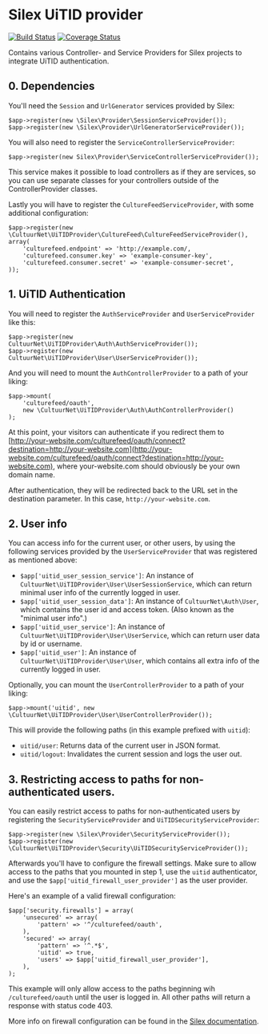 # Silex UiTID provider

[![Build Status](https://travis-ci.org/cultuurnet/silex-uitid-provider.svg?branch=master)](https://travis-ci.org/cultuurnet/silex-uitid-provider)
[![Coverage Status](https://coveralls.io/repos/cultuurnet/silex-uitid-provider/badge.svg?branch=master)](https://coveralls.io/r/cultuurnet/silex-uitid-provider?branch=master)

Contains various Controller- and Service Providers for Silex projects to integrate UiTID authentication.

## 0. Dependencies

You'll need the `Session` and `UrlGenerator` services provided by Silex:

	$app->register(new \Silex\Provider\SessionServiceProvider());
	$app->register(new \Silex\Provider\UrlGeneratorServiceProvider());
	
You will also need to register the `ServiceControllerServiceProvider`:

	$app->register(new Silex\Provider\ServiceControllerServiceProvider());
	
This service makes it possible to load controllers as if they are services, so you can use separate classes for your controllers outside of the ControllerProvider classes.

Lastly you will have to register the `CultureFeedServiceProvider`, with some additional configuration:

	$app->register(new \CultuurNet\UiTIDProvider\CultureFeed\CultureFeedServiceProvider(), array(
    	'culturefeed.endpoint' => 'http://example.com/,
    	'culturefeed.consumer.key' => 'example-consumer-key',
    	'culturefeed.consumer.secret' => 'example-consumer-secret',
	));
	
## 1. UiTID Authentication

You will need to register the `AuthServiceProvider` and `UserServiceProvider` like this:

	$app->register(new CultuurNet\UiTIDProvider\Auth\AuthServiceProvider());
	$app->register(new CultuurNet\UiTIDProvider\User\UserServiceProvider());
	
And you will need to mount the `AuthControllerProvider` to a path of your liking:

	$app->mount(
		'culturefeed/oauth', 
		new \CultuurNet\UiTIDProvider\Auth\AuthControllerProvider()
	);
	
At this point, your visitors can authenticate if you redirect them to [http://your-website.com/culturefeed/oauth/connect?destination=http://your-website.com](http://your-website.com/culturefeed/oauth/connect?destination=http://your-website.com), where your-website.com should obviously be your own domain name.

After authentication, they will be redirected back to the URL set in the destination parameter. In this case, `http://your-website.com`.

## 2. User info

You can access info for the current user, or other users, by using the following services provided by the `UserServiceProvider` that was registered as mentioned above:

* `$app['uitid_user_session_service']`: An instance of `CultuurNet\UiTIDProvider\User\UserSessionService`, which can return minimal user info of the currently logged in user.
* `$app['uitid_user_session_data']`: An instance of `CultuurNet\Auth\User`, which contains the user id and access token. (Also known as the "minimal user info".)
* `$app['uitid_user_service']`: An instance of `CultuurNet\UiTIDProvider\User\UserService`, which can return user data by id or username.
* `$app['uitid_user']`: An instance of `CultuurNet\UiTIDProvider\User\User`, which contains all extra info of the currently logged in user.

Optionally, you can mount the `UserControllerProvider` to a path of your liking:

	$app->mount('uitid', new \CultuurNet\UiTIDProvider\User\UserControllerProvider());

This will provide the following paths (in this example prefixed with `uitid`):

* `uitid/user`: Returns data of the current user in JSON format.
* `uitid/logout`: Invalidates the current session and logs the user out.

## 3. Restricting access to paths for non-authenticated users.

You can easily restrict access to paths for non-authenticated users by registering the `SecurityServiceProvider` and `UiTIDSecurityServiceProvider`:

	$app->register(new \Silex\Provider\SecurityServiceProvider());
	$app->register(new \CultuurNet\UiTIDProvider\Security\UiTIDSecurityServiceProvider());
	
Afterwards you'll have to configure the firewall settings. Make sure to allow access to the paths that you mounted in step 1, use the `uitid` authenticator, and use the `$app['uitid_firewall_user_provider']` as the user provider.

Here's an example of a valid firewall configuration:

	$app['security.firewalls'] = array(
   		'unsecured' => array(
        	'pattern' => '^/culturefeed/oauth',
    	),
    	'secured' => array(
       	 	'pattern' => '^.*$',
        	'uitid' => true,
        	'users' => $app['uitid_firewall_user_provider'],
    	),
	);
	
This example will only allow access to the paths beginning wih `/culturefeed/oauth` until the user is logged in. All other paths will return a response with status code 403.
	
More info on firewall configuration can be found in the [Silex documentation](http://silex.sensiolabs.org/doc/providers/security.html).




	

